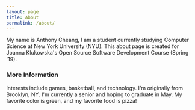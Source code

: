 ```yaml
---
layout: page
title: About
permalink: /about/
---
```


My name is Anthony Cheang, I am a student currently studying Computer Science at New York University (NYU). This about page is created for Joanna Klukowska's Open Source Software Development Course (Spring '19).

### More Information

Interests include games, basketball, and technology. I'm originally from Brooklyn, NY. I'm currently a senior and hoping to graduate in May. My favorite color is green, and my favorite food is pizza! 
